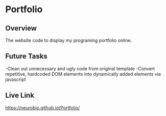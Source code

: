 # Portfolio

## Overview
The website code to display my programing portfolio online.

## Future Tasks
-Clean out unnecessary and ugly code from original template
-Convert repetitive, hardcoded DOM elements into dynamically added elements via javascript

## Live Link
https://neurobio.github.io/Portfolio/
